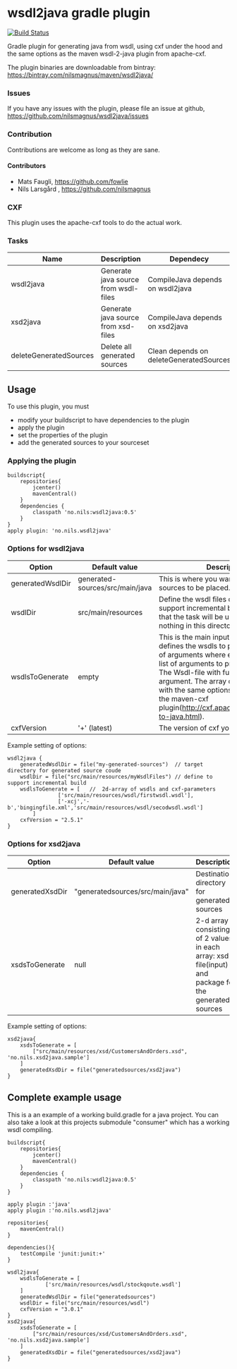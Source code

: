 wsdl2java gradle plugin
=========
[![Build Status](https://drone.io/github.com/nilsmagnus/wsdl2java/status.png)](https://drone.io/github.com/nilsmagnus/wsdl2java/latest)

Gradle plugin for generating java from wsdl, using cxf under the hood and the same options as the maven wsdl-2-java plugin from apache-cxf.

The plugin binaries are downloadable from bintray: https://bintray.com/nilsmagnus/maven/wsdl2java/


### Issues
If you have any issues with the plugin, please file an issue at github, https://github.com/nilsmagnus/wsdl2java/issues

### Contribution
Contributions are welcome as long as they are sane.

#### Contributors
- Mats Faugli, https://github.com/fowlie
- Nils Larsgård , https://github.com/nilsmagnus


### CXF
This plugin uses the apache-cxf tools to do the actual work. 

### Tasks

| Name | Description | Dependecy | 
| ---- | ----------- | --------- |
| wsdl2java | Generate java source from wsdl-files | CompileJava depends on wsdl2java |
| xsd2java | Generate java source from xsd-files | CompileJava depends on xsd2java |
| deleteGeneratedSources | Delete all generated sources | Clean depends on deleteGeneratedSources |

## Usage

To use this plugin, you must
- modify your buildscript to have dependencies to the plugin
- apply the plugin
- set the properties of the plugin
- add the generated sources to your sourceset

### Applying the plugin

    buildscript{
        repositories{
            jcenter()
            mavenCentral()
        }
        dependencies {
            classpath 'no.nils:wsdl2java:0.5'
        }
    }
    apply plugin: 'no.nils.wsdl2java'
    
    
    

### Options for wsdl2java

| Option | Default value | Description | 
| ------ | ------------- | ----------- |
| generatedWsdlDir | generated-sources/src/main/java | This is where you want the generated sources to be placed. |
| wsdlDir | src/main/resources | Define the wsdl files directory to support incremental build. This means that the task will be up-to-date if nothing in this directory has changed. |
| wsdlsToGenerate | empty | This is the main input to the plugin that defines the wsdls to process. It is a list of arguments where each argument is a list of arguments to process a wsdl-file. The Wsdl-file with full path is the last argument. The array can be supplied with the same options as described for the maven-cxf plugin(http://cxf.apache.org/docs/wsdl-to-java.html). |
| cxfVersion | '+' (latest) | The version of cxf you want to use. |

Example setting of options:

    wsdl2java {
        generatedWsdlDir = file("my-generated-sources")  // target directory for generated source coude
        wsdlDir = file("src/main/resources/myWsdlFiles") // define to support incremental build
        wsdlsToGenerate = [   //  2d-array of wsdls and cxf-parameters
                    ['src/main/resources/wsdl/firstwsdl.wsdl'],
                    ['-xcj','-b','bingingfile.xml','src/main/resources/wsdl/secodwsdl.wsdl']
            ]
        cxfVersion = "2.5.1"
    }
    
### Options for xsd2java

| Option | Default value | Description |
| ------ | ------------- | ----------- |
| generatedXsdDir | "generatedsources/src/main/java" | Destination directory for generated sources |
| xsdsToGenerate | null | 2-d array consisting of 2 values in each array: xsd-file(input) and package for the generated sources |

Example setting of options:

    xsd2java{
        xsdsToGenerate = [
            ["src/main/resources/xsd/CustomersAndOrders.xsd", 'no.nils.xsd2java.sample']
        ]
        generatedXsdDir = file("generatedsources/xsd2java")
    }
    

## Complete example usage
This is a an example of a working build.gradle for a java project. You can also take a look at this projects submodule "consumer" which has a working wsdl compiling.

    buildscript{
        repositories{
            jcenter() 
            mavenCentral()
        }
        dependencies {
            classpath 'no.nils:wsdl2java:0.5'
        }
    }

    apply plugin :'java'
    apply plugin :'no.nils.wsdl2java'

    repositories{
        mavenCentral()
    }

    dependencies(){
        testCompile 'junit:junit:+'
    }

    wsdl2java{
        wsdlsToGenerate = [
                ['src/main/resources/wsdl/stockqoute.wsdl']
        ]
        generatedWsdlDir = file("generatedsources")
        wsdlDir = file("src/main/resources/wsdl")
        cxfVersion = "3.0.1"
    }
    xsd2java{
        xsdsToGenerate = [
            ["src/main/resources/xsd/CustomersAndOrders.xsd", 'no.nils.xsd2java.sample']
        ]
        generatedXsdDir = file("generatedsources/xsd2java")
    }

